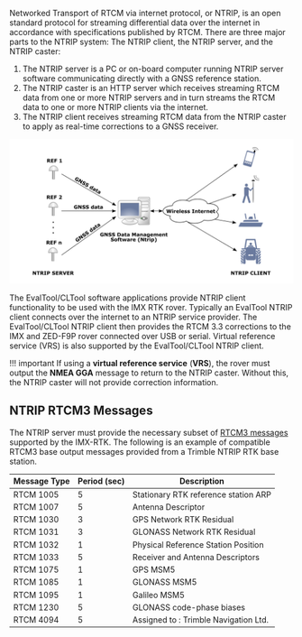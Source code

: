 Networked Transport of RTCM via internet protocol, or NTRIP, is an open standard protocol for
streaming differential data over the internet in accordance with specifications published by RTCM.
There are three major parts to the NTRIP system: The NTRIP client, the NTRIP server, and the NTRIP
caster:

1. The NTRIP server is a PC or on-board computer running NTRIP server software communicating directly with a GNSS reference station. 
2. The NTRIP caster is an HTTP server which receives streaming RTCM data from one or more NTRIP servers and in turn streams the RTCM data to one or more NTRIP clients via the internet.
3. The NTRIP client receives streaming RTCM data from the NTRIP caster to apply as real-time corrections to a GNSS receiver. 

![](./images/ntrip.png)

The EvalTool/CLTool software applications provide NTRIP client functionality to be used with the IMX RTK rover.  Typically an EvalTool NTRIP client connects over the internet to an NTRIP service provider. The EvalTool/CLTool NTRIP client then provides the RTCM 3.3 corrections to the IMX and ZED-F9P rover connected over USB or serial.  Virtual reference service (VRS) is also supported by the EvalTool/CLTool NTRIP client.

!!! important
    If using a **virtual reference service** (**VRS**), the rover must output the **NMEA GGA** message to return to the NTRIP caster.  Without this, the NTRIP caster will not provide correction information.

## NTRIP RTCM3 Messages

The NTRIP server must provide the necessary subset of [RTCM3 messages](../multi_band_gnss/#zed-f9-rover-messages) supported by the IMX-RTK.  The following is an example of compatible RTCM3 base output messages provided from a Trimble NTRIP RTK base station.

| Message Type | Period (sec) | Description                           |
| ---- | ------------ | ------------------------------------- |
| RTCM 1005 | 5            | Stationary RTK reference station ARP  |
| RTCM 1007 | 5            | Antenna Descriptor                    |
| RTCM 1030 | 3            | GPS Network RTK Residual              |
| RTCM 1031 | 3            | GLONASS Network RTK Residual          |
| RTCM 1032 | 1            | Physical Reference Station Position   |
| RTCM 1033 | 5            | Receiver and Antenna Descriptors      |
| RTCM 1075 | 1            | GPS MSM5                              |
| RTCM 1085 | 1            | GLONASS MSM5                          |
| RTCM 1095 | 1            | Galileo MSM5                          |
| RTCM 1230 | 5            | GLONASS code-phase biases             |
| RTCM 4094 | 5            | Assigned to : Trimble Navigation Ltd. |
